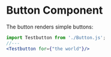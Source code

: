 # Button Component
The button renders simple buttons:
```jsx
import Testbutton from './Button.js';
//---
<Testbutton for={"the world"}/>
```